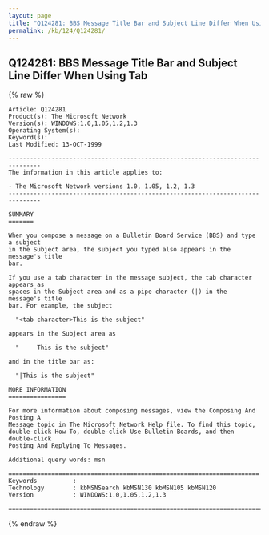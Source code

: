 ```yaml
---
layout: page
title: "Q124281: BBS Message Title Bar and Subject Line Differ When Using Tab"
permalink: /kb/124/Q124281/
---
```


## Q124281: BBS Message Title Bar and Subject Line Differ When Using Tab

{% raw %}

	Article: Q124281
	Product(s): The Microsoft Network
	Version(s): WINDOWS:1.0,1.05,1.2,1.3
	Operating System(s): 
	Keyword(s): 
	Last Modified: 13-OCT-1999
	
	-------------------------------------------------------------------------------
	The information in this article applies to:
	
	- The Microsoft Network versions 1.0, 1.05, 1.2, 1.3 
	-------------------------------------------------------------------------------
	
	SUMMARY
	=======
	
	When you compose a message on a Bulletin Board Service (BBS) and type a subject
	in the Subject area, the subject you typed also appears in the message's title
	bar.
	
	If you use a tab character in the message subject, the tab character appears as
	spaces in the Subject area and as a pipe character (|) in the message's title
	bar. For example, the subject
	
	  "<tab character>This is the subject"
	
	appears in the Subject area as
	
	  "     This is the subject"
	
	and in the title bar as:
	
	  "|This is the subject"
	
	MORE INFORMATION
	================
	
	For more information about composing messages, view the Composing And Posting A
	Message topic in The Microsoft Network Help file. To find this topic,
	double-click How To, double-click Use Bulletin Boards, and then double-click
	Posting And Replying To Messages.
	
	Additional query words: msn
	
	======================================================================
	Keywords          :  
	Technology        : kbMSNSearch kbMSN130 kbMSN105 kbMSN120
	Version           : WINDOWS:1.0,1.05,1.2,1.3
	
	=============================================================================
	

{% endraw %}
